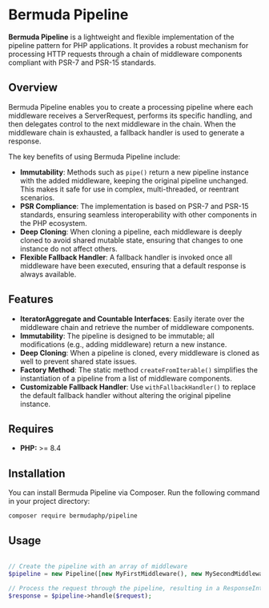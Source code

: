 # Bermuda Pipeline

**Bermuda Pipeline** is a lightweight and flexible implementation of the pipeline pattern for PHP applications. It provides a robust mechanism for processing HTTP requests through a chain of middleware components compliant with PSR-7 and PSR-15 standards.

## Overview

Bermuda Pipeline enables you to create a processing pipeline where each middleware receives a ServerRequest, performs its specific handling, and then delegates control to the next middleware in the chain. When the middleware chain is exhausted, a fallback handler is used to generate a response.

The key benefits of using Bermuda Pipeline include:

- **Immutability**: Methods such as `pipe()` return a new pipeline instance with the added middleware, keeping the original pipeline unchanged. This makes it safe for use in complex, multi-threaded, or reentrant scenarios.
- **PSR Compliance**: The implementation is based on PSR-7 and PSR-15 standards, ensuring seamless interoperability with other components in the PHP ecosystem.
- **Deep Cloning**: When cloning a pipeline, each middleware is deeply cloned to avoid shared mutable state, ensuring that changes to one instance do not affect others.
- **Flexible Fallback Handler**: A fallback handler is invoked once all middleware have been executed, ensuring that a default response is always available.

## Features

- **IteratorAggregate and Countable Interfaces**: Easily iterate over the middleware chain and retrieve the number of middleware components.
- **Immutability**: The pipeline is designed to be immutable; all modifications (e.g., adding middleware) return a new instance.
- **Deep Cloning**: When a pipeline is cloned, every middleware is cloned as well to prevent shared state issues.
- **Factory Method**: The static method `createFromIterable()` simplifies the instantiation of a pipeline from a list of middleware components.
- **Customizable Fallback Handler**: Use `withFallbackHandler()` to replace the default fallback handler without altering the original pipeline instance.

## Requires

- **PHP:** >= 8.4

## Installation

You can install Bermuda Pipeline via Composer. Run the following command in your project directory:

```bash
composer require bermudaphp/pipeline
```

## Usage

```php

// Create the pipeline with an array of middleware
$pipeline = new Pipeline([new MyFirstMiddleware(), new MySecondMiddleware]);

// Process the request through the pipeline, resulting in a ResponseInterface instance
$response = $pipeline->handle($request);
```



